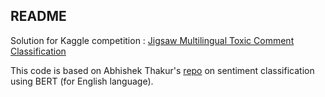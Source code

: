 ## README

Solution for Kaggle competition : [Jigsaw Multilingual Toxic Comment Classification
](https://www.kaggle.com/c/jigsaw-multilingual-toxic-comment-classification/overview)

This code is based on Abhishek Thakur's [repo](https://github.com/abhishekkrthakur/bert-sentiment
) on sentiment classification using BERT (for English language). 
